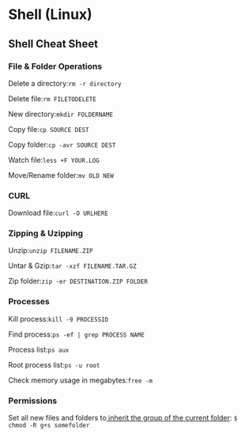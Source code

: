 # Shell \(Linux\)

## Shell Cheat Sheet

### File & Folder Operations

Delete a directory:`rm -r directory`

Delete file:`rm FILETODELETE`

New directory:`mkdir FOLDERNAME`

Copy file:`cp SOURCE DEST`

Copy folder:`cp -avr SOURCE DEST`

Watch file:`less +F YOUR.LOG`

Move/Rename folder:`mv OLD NEW`

### CURL

Download file:`curl -O URLHERE`

### Zipping & Uzipping

Unzip:`unzip FILENAME.ZIP`

Untar & Gzip:`tar -xzf FILENAME.TAR.GZ`

Zip folder:`zip -er DESTINATION.ZIP FOLDER`

### Processes

Kill process:`kill -9 PROCESSID`

Find process:`ps -ef | grep PROCESS NAME`

Process list:`ps aux`

Root process list:`ps -u root`

Check memory usage in megabytes:`free -m`

### Permissions

Set all new files and folders to[ inherit the group of the current folder](https://unix.stackexchange.com/a/401751): `$ chmod -R g+s somefolder`

